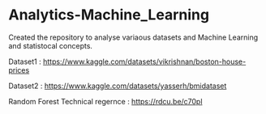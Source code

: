 # Analytics-Machine_Learning

Created the repository to analyse variaous datasets and Machine Learning and statistocal concepts.

Dataset1 : https://www.kaggle.com/datasets/vikrishnan/boston-house-prices

Dataset2 : https://www.kaggle.com/datasets/yasserh/bmidataset


Random Forest Technical regernce : https://rdcu.be/c70pl



